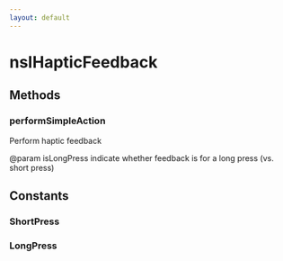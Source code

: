 ```yaml
---
layout: default
---
```


# nsIHapticFeedback #

## Methods ##

### performSimpleAction ###

Perform haptic feedback

@param isLongPress
       indicate whether feedback is for a long press (vs. short press)


## Constants ##

### ShortPress ###

### LongPress ###
